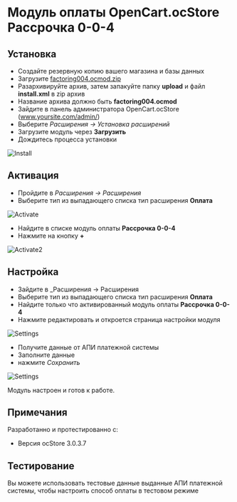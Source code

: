 # Модуль оплаты OpenCart.ocStore Рассрочка 0-0-4

## Установка

* Создайте резервную копию вашего магазина и базы данных
* Загрузите [factoring004.ocmod.zip](https://github.com/bnpl-kz/factoring004-opencart/archive/refs/heads/dev.zip)
* Разархивируйте архив, затем запакуйте папку **upload** и файл **install.xml** в zip архив
* Название архива должно быть **factoring004.ocmod**
* Зайдите в панель администратора OpenCart.ocStore (www.yoursite.com/admin/)
* Выберите _Расширения → Установка расширений_
* Загрузите модуль через **Загрузить**
* Дождитесь процесса установки

![Install](https://github.com/bnpl-partners/factoring004-opencart/raw/main/doc/install.png)

## Активация

* Пройдите в _Расширения → Расширения_
* Выберите тип из выпадающего списка тип расширения **Оплата**

![Activate](https://github.com/bnpl-partners/factoring004-opencart/raw/main/doc/activate.png)

* Найдите в списке модуль оплаты **Рассрочка 0-0-4**
* Нажмите на кнопку **+**

![Activate2](https://github.com/bnpl-partners/factoring004-opencart/raw/main/doc/activate2.png)

## Настройка

* Зайдите в _Расширения → Расширения
* Выберите тип из выпадающего списка тип расширения **Оплата**
* Найдите только что активированный модуль оплаты **Рассрочка 0-0-4**
* Нажмите редактировать и откроется страница настройки модуля

![Settings](https://github.com/bnpl-partners/factoring004-opencart/raw/main/doc/settings.png)

* Получите данные от АПИ платежной системы
* Заполните данные
* нажмите _Сохранить_

![Settings](https://github.com/bnpl-kz/factoring004-opencart/blob/light-plugin/doc/settings2.png)

Модуль настроен и готов к работе.

## Примечания

Разработанно и протестированно с:

* Версия ocStore 3.0.3.7

## Тестирование

Вы можете использовать тестовые данные выданные АПИ платежной системы, чтобы настроить способ оплаты в тестовом режиме

